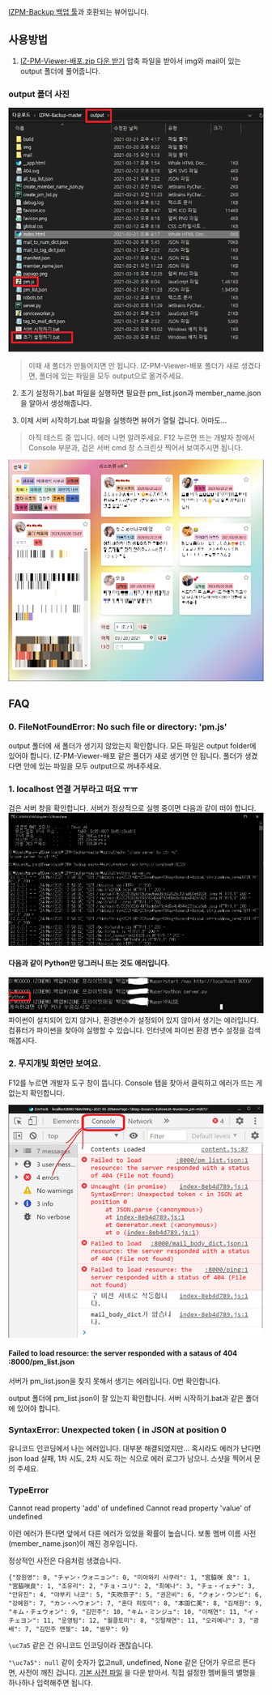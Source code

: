 [IZPM-Backup 백업 툴](https://github.com/mdsnins/IZPM-Backup)과 호환되는 뷰어입니다.

## 사용방법

1. [IZ-PM-Viewer-배포.zip 다운 받기](https://github.com/twinstae/izone-pm-viewer/raw/main/IZ-PM-Viewer-%EB%B0%B0%ED%8F%AC.zip)
압축 파일을 받아서 img와 mail이 있는 output 폴더에 풀어줍니다.

### output 폴더 사진
![](https://github.com/twinstae/izone-pm-viewer/raw/main/%EC%98%88%EC%8B%9C.png)

> 이때 새 폴더가 만들어지면 안 됩니다.
> IZ-PM-Viewer-배포 폴더가 새로 생겼다면,
> 폴더에 있는 파일을 모두 output으로 옮겨주세요.

2. 초기 설정하기.bat 파일을 실행하면 필요한 pm_list.json과 member_name.json을 알아서 생성해줍니다.

3. 이제 서버 시작하기.bat 파일을 실행하면 뷰어가 열릴 겁니다. 아마도...

> 아직 테스트 중 입니다.
> 에러 나면 알려주세요. F12 누르면 뜨는 개발자 창에서 Console 부분과, 검은 서버 cmd 창 스크린샷 찍어서 보여주시면 됩니다.

![](https://raw.githubusercontent.com/twinstae/izone-pm-viewer/main/%EA%B2%80%EC%83%89.png)

## FAQ
### 0. FileNotFoundError: No such file or directory: 'pm.js'
output 폴더에 새 폴더가 생기지 않았는지 확인합니다. 모든 파일은 output folder에 있어야 합니다. IZ-PM-Viewer-배포 같은 폴더가 새로 생기면 안 됩니다.
폴더가 생겼다면 안에 있는 파일을 모두 output으로 꺼내주세요.

### 1. localhost 연결 거부라고 떠요 ㅠㅠ
검은 서버 창을 확인합니다.
서버가 정상적으로 실행 중이면 다음과 같이 떠야 합니다.
![](https://github.com/twinstae/izone-pm-viewer/raw/main/%EC%A0%95%EC%83%81%20%EC%9E%91%EB%8F%99%20%EC%A4%91%EC%9D%B8%20%EC%84%9C%EB%B2%84.png)

#### 다음과 같이 Python만 덩그러니 뜨는 것도 에러입니다.
![](https://github.com/twinstae/izone-pm-viewer/raw/main/%ED%8C%8C%EC%9D%B4%EC%8D%AC%20%EC%97%90%EB%9F%AC.png)
파이썬이 설치되어 있지 않거나, 환경변수가 설정되어 있지 않아서 생기는 에러입니다. 컴퓨터가 파이썬을 찾아야 실행할 수 있습니다.
인터넷에 파이썬 환경 변수 설정을 검색해봅시다.

### 2. 무지개빛 화면만 보여요.

F12를 누르면 개발자 도구 창이 뜹니다. Console 탭을 찾아서 클릭하고 에러가 뜨는 게 없는지 확인합니다.

![](https://github.com/twinstae/izone-pm-viewer/raw/main/%EC%BD%98%EC%86%94.png)

#### Failed to load resource: the server responded with a sataus of 404 :8000/pm_list.json
서버가 pm_list.json을 찾지 못해서 생기는 에러입니다.
0번 확인합니다.

output 폴더에 pm_list.json이 잘 있는지 확인합니다. 서버 시작하기.bat과 같은 폴더에 있어야 합니다.

###  SyntaxError: Unexpected token ( in JSON at position 0
유니코드 인코딩에서 나는 에러입니다. 대부분 해결되었지만... 혹시라도 에러가 난다면 
json load 실패, 1차 시도, 2차 시도 하는 식으로 에러 로그가 남으니. 스샷을 찍어서 문의 주세요.

### TypeError
Cannot read property 'add' of undefined
Cannot read property 'value' of undefined

이런 에러가 뜬다면 앞에서 다른 에러가 있었을 확률이 높습니다. 보통 멤버 이름 사전(member_name.json)이 깨진 경우입니다.

정상적인 사전은 다음처럼 생겼습니다.

```{"장원영": 0, "チャン・ウォニョン": 0, "미야와키 사쿠라": 1, "宮脇咲 良": 1, "宮脇咲良": 1, "조유리": 2, "チョ・ユリ": 2, "최예나": 3, "チェ・イェナ": 3, "안유진": 4, "야부키 나코": 5, "矢吹奈子": 5, "권은비": 6, "クォン・ウンビ": 6, "강혜원": 7, "カン・へウォン": 7, "혼다 히토미": 8, "本田仁美": 8, "김채원": 9, "キム・チェウォン": 9, "김민주": 10, "キム・ミンジュ": 10, "이채연": 11, "イ・チェヨン": 11, "운영팀": 12, "월클토미": 8, "깃털채연": 11, "오리예나": 3, "광배": 7, "김민주 앤젤": 10, "쌈무": 9}```

```\uc7a5``` 같은 건 유니코드 인코딩이라 괜찮습니다.

```"\uc7a5": null``` 같이 숫자가 없고null, undefined, None 같은 단어가 우르르 뜬다면, 사전이 깨진 겁니다.
[기본 사전 파일](https://github.com/twinstae/izone-pm-viewer/blob/main/assets/member_name.json) 을 다운 받아서. 직접 설정한 멤버들의 별명을 하나하나 입력해주면 됩니다.
